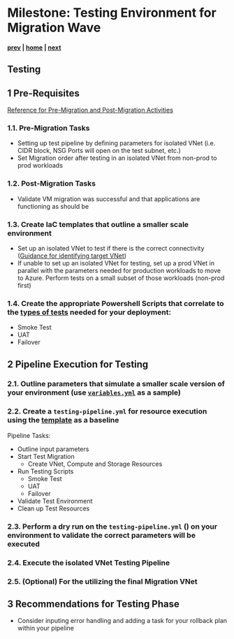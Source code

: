 # Milestone: Testing Environment for Migration Wave

#### [prev](./devops-iac-redeployment.md) | [home](./welcome.md)  | [next](./devops-iac-migration.md)

## Testing
 
## 1 Pre-Requisites
[Reference for Pre-Migration and Post-Migration Activities](https://github.com/Azure/fta-liftandshift-dcmigration/blob/main/doc/testing.md#12-technical)

### 1.1\. Pre-Migration Tasks 
- Setting up test pipeline by defining parameters for isolated VNet (i.e. CIDR block, NSG Ports will open on the test subnet, etc.)
- Set Migration order after testing in an isolated VNet from non-prod to prod workloads


### 1.2\. Post-Migration Tasks 
- Validate VM migration was successful and that applications are functioning as should be

### 1.3\. Create IaC templates that outline a smaller scale environment 
- Set up an isolated VNet to test if there is the correct connectivity ([Guidance for identifying target VNet](https://github.com/Azure/fta-liftandshift-dcmigration/blob/main/doc/testing.md#23-identify-target-vnets-tests-and-migration-workflow))
- If unable to set up an isolated VNet for testing, set up a prod VNet in parallel with the parameters needed for production workloads to move to Azure. Perform tests on a small subset of those workloads (non-prod first)

### 1.4\. Create the appropriate Powershell Scripts that correlate to the [types of tests](https://github.com/Azure/fta-liftandshift-dcmigration/blob/main/doc/testing.md#2-migration-plan-definition) needed for your deployment:
- Smoke Test
- UAT
- Failover 

## 2 Pipeline Execution for Testing

### 2.1\. Outline parameters that simulate a smaller scale version of your environment (use [`variables.yml`](<link-here>) as a sample)

### 2.2\. Create a `testing-pipeline.yml` for resource execution using the [template](<link to template>) as a baseline
Pipeline Tasks:
- Outline input parameters
- Start Test Migration
    - Create VNet, Compute and Storage Resources
- Run Testing Scripts
    - Smoke Test
    - UAT
    - Failover 
- Validate Test Environment
- Clean up Test Resources 

### 2.3\. Perform a dry run on the `testing-pipeline.yml` (<link here>) on your environment to validate the correct parameters will be executed 

### 2.4\. Execute the isolated VNet Testing Pipeline

### 2.5\. (Optional) For the utilizing the final Migration VNet


## 3 Recommendations for Testing Phase
- Consider inputing error handling and adding a task for your rollback plan within your pipeline


 